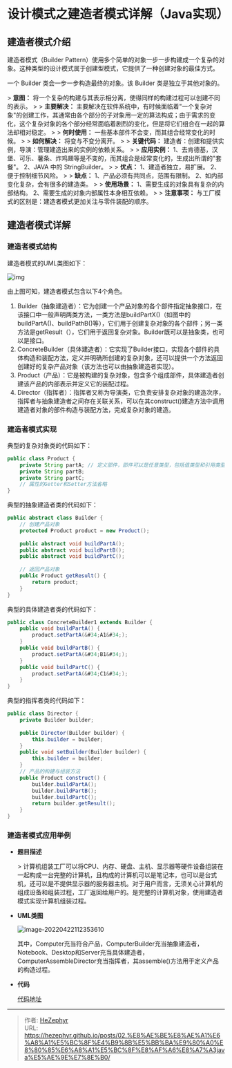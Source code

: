 # 设计模式之建造者模式详解（Java实现）

## 建造者模式介绍

建造者模式（Builder Pattern）使用多个简单的对象一步一步构建成一个复杂的对象。这种类型的设计模式属于创建型模式，它提供了一种创建对象的最佳方式。

一个 Builder 类会一步一步构造最终的对象。该 Builder 类是独立于其他对象的。

&gt; **意图：** 将一个复杂的构建与其表示相分离，使得同样的构建过程可以创建不同的表示。
&gt;
&gt; **主要解决：** 主要解决在软件系统中，有时候面临着&#34;一个复杂对象&#34;的创建工作，其通常由各个部分的子对象用一定的算法构成；由于需求的变化，这个复杂对象的各个部分经常面临着剧烈的变化，但是将它们组合在一起的算法却相对稳定。
&gt;
&gt; **何时使用：** 一些基本部件不会变，而其组合经常变化的时候。
&gt;
&gt; **如何解决：** 将变与不变分离开。
&gt;
&gt; **关键代码：** 建造者：创建和提供实例，导演：管理建造出来的实例的依赖关系。
&gt;
&gt; **应用实例：** 1、去肯德基，汉堡、可乐、薯条、炸鸡翅等是不变的，而其组合是经常变化的，生成出所谓的&#34;套餐&#34;。 2、JAVA 中的 StringBuilder。
&gt;
&gt; **优点：** 1、建造者独立，易扩展。 2、便于控制细节风险。
&gt;
&gt; **缺点：** 1、产品必须有共同点，范围有限制。 2、如内部变化复杂，会有很多的建造类。
&gt;
&gt; **使用场景：** 1、需要生成的对象具有复杂的内部结构。 2、需要生成的对象内部属性本身相互依赖。
&gt;
&gt; **注意事项：** 与工厂模式的区别是：建造者模式更加关注与零件装配的顺序。

## 建造者模式详解

### 建造者模式结构

建造者模式的UML类图如下：

![img](https://raw.githubusercontent.com/unique-pure/NewPicGoLibrary/main/img/40c35512ccb37dfcc48e4c95537583df-20231125205916176.gif)

由上图可知，建造者模式包含以下4个角色。

1. Builder（抽象建造者）：它为创建一个产品对象的各个部件指定抽象接口，在该接口中一般声明两类方法，一类方法是buildPartX()（如图中的buildPartA()、buildPathB()等），它们用于创建复杂对象的各个部件；另一类方法是getResult（），它们用于返回复杂对象。Builder既可以是抽象类，也可以是接口。
2. ConcreteBuilder（具体建造者）：它实现了Builder接口，实现各个部件的具体构造和装配方法，定义并明确所创建的复杂对象，还可以提供一个方法返回创建好的复杂产品对象（该方法也可以由抽象建造者实现）。
3. Product（产品）：它是被构建的复杂对象，包含多个组成部件，具体建造者创建该产品的内部表示并定义它的装配过程。
4. Director（指挥者）：指挥者又称为导演类，它负责安排复杂对象的建造次序，指挥者与抽象建造者之间存在关联关系，可以在其construct()建造方法中调用建造者对象的部件构造与装配方法，完成复杂对象的建造。

### 建造者模式实现

典型的复杂对象类的代码如下：

```java
public class Product {
    private String partA; // 定义部件，部件可以是任意类型，包括值类型和引用类型
    private String partB;
    private String partC;
    // 属性的Getter和Setter方法省略
}
```

典型的抽象建造者类的代码如下：

```java
public abstract class Builder {
    // 创建产品对象
    protected Product product = new Product();
    
    public abstract void buildPartA();
    public abstract void buildPartB();
    public abstract void buildPartC();
    
    // 返回产品对象
    public Product getResult() {
        return product;
    }
}
```

典型的具体建造者类的代码如下：

```java
public class ConcreteBuilder1 extends Builder {
    public void buildPartA() {
        product.setPartA(&#34;A1&#34;);
    }
    public void buildPartB() {
        product.setPartA(&#34;B1&#34;);
    }
    public void buildPartC() {
        product.setPartA(&#34;C1&#34;);
    }
}
```

典型的指挥者类的代码如下：

```java
public class Director {
    private Builder builder;
    
    public Director(Builder builder) {
        this.builder = builder;
    }
    public void setBuilder(Builder builder) {
        this.builder = builder;
    }
    // 产品的构建与组装方法
    public Product construct() {
        builder.buildPartA();
        builder.buildPartB();
        builder.buildPartC();
        return builder.getResult();
    }
}
```

### 建造者模式应用举例

* **题目描述**

	&gt; 计算机组装工厂可以将CPU、内存、硬盘、主机、显示器等硬件设备组装在一起构成一台完整的计算机，且构成的计算机可以是笔记本，也可以是台式机，还可以是不提供显示器的服务器主机。对于用户而言，无须关心计算机的组成设备和组装过程，工厂返回给用户的。是完整的计算机对象，使用建造者模式实现计算机组装过程。

* **UML类图**

	![image-20220422112353610](https://raw.githubusercontent.com/unique-pure/NewPicGoLibrary/main/img/1fdeeeff495aee804c759ee81b8094b6.png)

	其中，Computer充当符合产品，ComputerBuilder充当抽象建造者，Notebook、Desktop和Server充当具体建造者，ComputerAssembleDirector充当指挥者，其assemble()方法用于定义产品的构造过程。

* **代码**

	[代码地址](https://github.com/unique-pure/designpattern_code/tree/main/src/builder_pattern)

---

> 作者: [HeZephyr](https://github.com/HeZephyr)  
> URL: https://hezephyr.github.io/posts/02.%E8%AE%BE%E8%AE%A1%E6%A8%A1%E5%BC%8F%E4%B9%8B%E5%BB%BA%E9%80%A0%E8%80%85%E6%A8%A1%E5%BC%8F%E8%AF%A6%E8%A7%A3java%E5%AE%9E%E7%8E%B0/  

